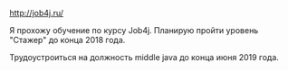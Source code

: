 http://job4j.ru/

Я прохожу обучение по курсу Job4j. Планирую пройти уровень "Стажер" до конца 2018 года.

Трудоустроиться на должность middle java до конца июня 2019 года.